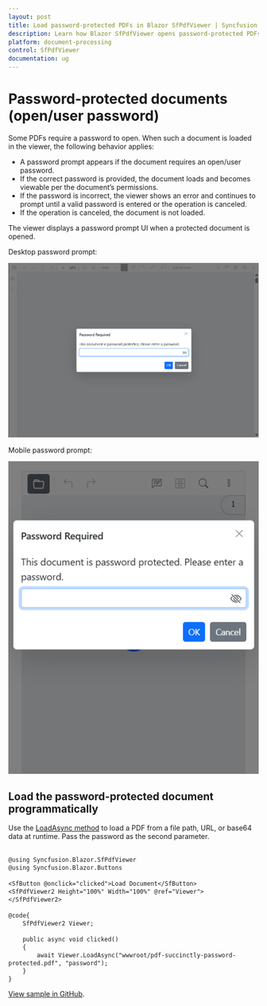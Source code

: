 ```yaml
---
layout: post
title: Load password-protected PDFs in Blazor SfPdfViewer | Syncfusion
description: Learn how Blazor SfPdfViewer opens password-protected PDFs, prompts for passwords, and respects document permissions.
platform: document-processing
control: SfPdfViewer
documentation: ug
---
```


# Password-protected documents (open/user password)

Some PDFs require a password to open. When such a document is loaded in the viewer, the following behavior applies:

- A password prompt appears if the document requires an open/user password.
- If the correct password is provided, the document loads and becomes viewable per the document’s permissions.
- If the password is incorrect, the viewer shows an error and continues to prompt until a valid password is entered or the operation is canceled.
- If the operation is canceled, the document is not loaded.

The viewer displays a password prompt UI when a protected document is opened.

Desktop password prompt:

![Blazor PDF Viewer desktop password prompt](../images/password-ui-desktop.png)

Mobile password prompt:

![Blazor PDF Viewer mobile password prompt](../images/password-ui-mobile.png)

## Load the password-protected document programmatically

Use the [LoadAsync method](https://help.syncfusion.com/cr/blazor/Syncfusion.Blazor.SfPdfViewer.PdfViewerBase.html) to load a PDF from a file path, URL, or base64 data at runtime. Pass the password as the second parameter.

```cshtml

@using Syncfusion.Blazor.SfPdfViewer
@using Syncfusion.Blazor.Buttons

<SfButton @onclick="clicked">Load Document</SfButton>
<SfPdfViewer2 Height="100%" Width="100%" @ref="Viewer">
</SfPdfViewer2>

@code{
    SfPdfViewer2 Viewer;

    public async void clicked()
    {
        await Viewer.LoadAsync("wwwroot/pdf-succinctly-password-protected.pdf", "password");
    }
}

```

[View sample in GitHub](https://github.com/SyncfusionExamples/blazor-pdf-viewer-examples/tree/master/Load%20and%20Save/Load%20the%20Security%20Document).
